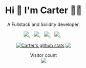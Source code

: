 
<h1 align='center'>
  Hi 👋 I'm Carter 👨‍💻
</h1>

<p align='center'>
  A Fullstack and Solidity developer.
</p>

<p align='center'>
  <a href="https://twitter.com/CarterMcAIister">
    <img src="https://img.shields.io/badge/twitter-%2300ACEE.svg?&style=for-the-badge&logo=twitter&logoColor=white" />        
  </a>&nbsp;&nbsp;
  <a href="https://gitcoin.co/cartermcalister/">
    <img src="https://img.shields.io/badge/gitcoin-%2314ab6f.svg?&style=for-the-badge&logo=gitcoin&logoColor=white" />
  </a>&nbsp;&nbsp;
  <a href="https://www.linkedin.com/in/carter-mcalister/">
    <img src="https://img.shields.io/badge/linkedin-%230077B5.svg?&style=for-the-badge&logo=linkedin&logoColor=white" />
  </a>&nbsp;&nbsp;
  <a href="https://github.com/CarterMcAlister">
    <img src="https://img.shields.io/badge/github-%23222222.svg?&style=for-the-badge&logo=github&logoColor=white" />        
  </a>&nbsp;&nbsp;

</p>

<div align='center'>
<a href="https://github.com/anuraghazra/github-readme-stats">
  <img align="center" src="https://github-readme-stats.vercel.app/api?username=CarterMcAlister&show_icons=true&include_all_commits=true&theme=radical" alt="Carter's github stats" />
</a>
<a href="https://github.com/CarterMcAlister/github-readme-stats">
  <!-- Change the `github-readme-stats.anuraghazra1.vercel.app` to `github-readme-stats.vercel.app`  -->
  <img align="center" src="https://github-readme-stats.vercel.app/api/top-langs/?username=CarterMcAlister&layout=compact&theme=radical" />
</a>
  </div>
<p align="center"> 
  Visitor count<br>
  <img src="https://profile-counter.glitch.me/CarterMcAlister/count.svg" />
</p>
